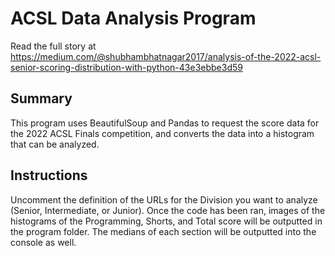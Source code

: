 # ACSL Data Analysis Program

Read the full story at https://medium.com/@shubhambhatnagar2017/analysis-of-the-2022-acsl-senior-scoring-distribution-with-python-43e3ebbe3d59

## Summary

This program uses BeautifulSoup and Pandas to request the score data for the 2022 ACSL Finals competition, and converts the data into a histogram that can be analyzed. 

## Instructions

Uncomment the definition of the URLs for the Division you want to analyze (Senior, Intermediate, or Junior). Once the code has been ran, images of the histograms of the Programming, Shorts, and Total score will be outputted in the program folder. The medians of each section will be outputted into the console as well.
